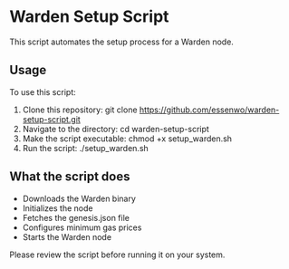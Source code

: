 # Warden Setup Script

This script automates the setup process for a Warden node.

## Usage

To use this script:

1. Clone this repository:
git clone https://github.com/essenwo/warden-setup-script.git
2. Navigate to the directory:
cd warden-setup-script
3. Make the script executable:
chmod +x setup_warden.sh
4. Run the script:
./setup_warden.sh
## What the script does

- Downloads the Warden binary
- Initializes the node
- Fetches the genesis.json file
- Configures minimum gas prices
- Starts the Warden node

Please review the script before running it on your system.
